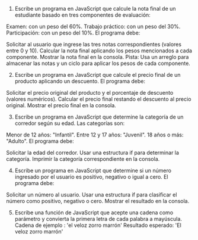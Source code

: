1. Escribe un programa en JavaScript que calcule la nota final de un estudiante basado en tres componentes de evaluación:

Examen: con un peso del 60%.
Trabajo práctico: con un peso del 30%.
Participación: con un peso del 10%.
El programa debe:

Solicitar al usuario que ingrese las tres notas correspondientes (valores entre 0 y 10).
Calcular la nota final aplicando los pesos mencionados a cada componente.
Mostrar la nota final en la consola.
Pista: Usa un arreglo para almacenar las notas y un ciclo para aplicar los pesos de cada componente.

2. Escribe un programa en JavaScript que calcule el precio final de un producto aplicando un descuento. El programa debe:

Solicitar el precio original del producto y el porcentaje de descuento (valores numéricos).
Calcular el precio final restando el descuento al precio original.
Mostrar el precio final en la consola.

3. Escribe un programa en JavaScript que determine la categoría de un corredor según su edad. Las categorías son:

Menor de 12 años: "Infantil".
Entre 12 y 17 años: "Juvenil".
18 años o más: "Adulto".
El programa debe:

Solicitar la edad del corredor.
Usar una estructura if para determinar la categoría.
Imprimir la categoría correspondiente en la consola.

4. Escribe un programa en JavaScript que determine si un número ingresado por el usuario es positivo, negativo o igual a cero. El programa debe:

Solicitar un número al usuario.
Usar una estructura if para clasificar el número como positivo, negativo o cero.
Mostrar el resultado en la consola.

5. Escribe una función de JavaScript que acepte una cadena como parámetro y convierta la primera letra de cada palabra a mayúscula. Cadena de ejemplo : 'el veloz zorro marrón' Resultado esperado: 'El veloz zorro marrón'
